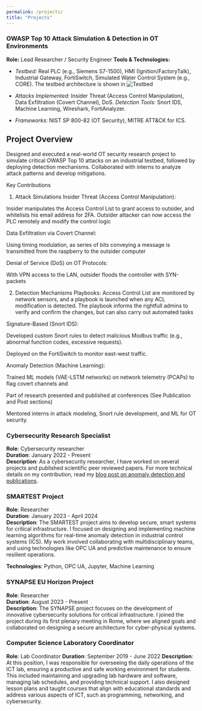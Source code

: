 ```yaml
---
permalink: /projects/
title: "Projects"
---
```


### OWASP Top 10 Attack Simulation & Detection in OT Environments
**Role:** Lead Researcher / Security Engineer
**Tools & Technologies:**
- *Testbed:* Real PLC (e.g., Siemens S7-1500), HMI (Ignition/FactoryTalk), Industrial Gateway, FortiSwitch, Simulated Water Control System (e.g., CORE). The testbed architecture is shown in ![Testbed](images/tesbed.png "Experimentation Testbed")
- *Attacks Implemented:* Insider Threat (Access Control Manipulation), Data Exfiltration (Covert Channel), DoS.
*Detection Tools:* Snort IDS, Machine Learning, Wireshark, FortiAnalyzer.

- *Frameworks:* NIST SP 800-82 (OT Security), MITRE ATT&CK for ICS.

## Project Overview
Designed and executed a real-world OT security research project to simulate critical OWASP Top 10 attacks on an industrial testbed, followed by deploying detection mechanisms. Collaborated with interns to analyze attack patterns and develop mitigations.

Key Contributions
1. Attack Simulations
Insider Threat (Access Control Manipulation):

Insider manipulates the Access Control List to grant access to outsider, and whitelists his email address for 2FA. Outsider attacker can now access the PLC remotely and modify the control logic

Data Exfiltration via Covert Channel:

Using timing modulation, as series of bits conveying a message is transmitted from the raspberry to the outsider computer

Denial of Service (DoS) on OT Protocols:

With VPN access to the LAN, outsider floods the controller with SYN-packets

2. Detection Mechanisms
Playbooks:
Access Control List are monitored by network sensors, and a playbook is launched when any ACL modification is detected. The playbook informs the rightfull admins to verify and confirm the changes, but can also carry out automated tasks

Signature-Based (Snort IDS):

Developed custom Snort rules to detect malicious Modbus traffic (e.g., abnormal function codes, excessive requests).

Deployed on the FortiSwitch to monitor east-west traffic.

Anomaly Detection (Machine Learning):

Trained ML models (VAE-LSTM networks) on network telemetry (PCAPs) to flag covert channels and 


Part of research presented and published at conferences (See Publication and Post sections)

Mentored interns in attack modeling, Snort rule development, and ML for OT security.





### Cybersecurity Research Specialist
**Role**: Cybersecurity researcher  
**Duration**: January 2022 - Present  
**Description**: 
As a cybersecurity researcher, I have worked on several projects and published scientific peer reviewed papers. For more technical details on my contribution, read my [blog post on anomaly detection and publications](/_pages/publications.md).

### SMARTEST Project
**Role**: Researcher  
**Duration**: January 2023 - April 2024  
**Description**: 
The SMARTEST project aims to develop secure, smart systems for critical infrastructure. I focused on designing and implementing machine learning algorithms for real-time anomaly detection in industrial control systems (ICS). My work involved collaborating with multidisciplinary teams, and using technologies like OPC UA and predictive maintenance to ensure resilient operations. 

**Technologies**: Python, OPC UA, Jupyter, Machine Learning


### SYNAPSE EU Horizon Project
**Role**: Researcher  
**Duration**: August 2023 - Present  
**Description**: 
The SYNAPSE project focuses on the development of innovative cybersecurity solutions for critical infrastructure. I joined the project during its first plenary meeting in Rome, where we aligned goals and collaborated on designing a secure architecture for cyber-physical systems.


### Computer Science Laboratory Coordinator
**Role**: Lab Coordinator 
**Duration**: September 2019 - June 2022 
**Description**: 
At this position, I was responsible for overseeing the daily operations of the ICT lab, ensuring a productive and safe working environment for students. This included maintaining and upgrading lab hardware and software, managing lab schedules, and providing technical support. I also designed lesson plans and taught courses that align with educational standards and address various aspects of ICT, such as programming, networking, and cybersecurity.

